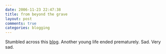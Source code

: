 ```yaml
---
date: 2006-11-23 22:47:38
title: from beyond the grave
layout: post
comments: true
categories: blogging
---
```

Stumbled across this [blog](http://www.akumaprime.com/). Another young
life ended prematurely. Sad. Very sad.
